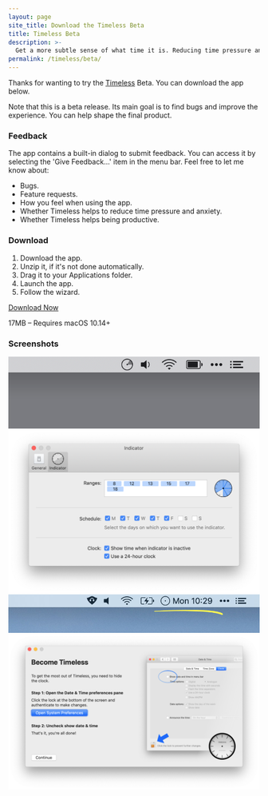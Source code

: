 ```yaml
---
layout: page
site_title: Download the Timeless Beta
title: Timeless Beta
description: >-
  Get a more subtle sense of what time it is. Reducing time pressure and distraction. Keeping you in the zone longer.
permalink: /timeless/beta/
---
```


Thanks for wanting to try the [Timeless](/timeless) Beta. You can download the app below. 

Note that this is a beta release. Its main goal is to find bugs and improve the experience. You can help shape the final product.

### Feedback

The app contains a built-in dialog to submit feedback. You can access it by selecting the 'Give Feedback...' item in the menu bar. Feel free to let me know about:

* Bugs.
* Feature requests.
* How you feel when using the app.
* Whether Timeless helps to reduce time pressure and anxiety.
* Whether Timeless helps being productive.

### Download

1. Download the app.
2. Unzip it, if it's not done automatically.
3. Drag it to your Applications folder.
4. Launch the app.
5. Follow the wizard.

<a href="/timeless/download" class="button is-large is-link">Download Now</a>

17MB – Requires macOS 10.14+

### Screenshots

![A screenshot of Timeless' indicator in the menu bar](/assets/img/news/timeless-indicator.png)
![A screenshot of Timeless' indicator preferences](/assets/img/news/timeless-preferences-indicator.png)
![A screenshot of Timeless' clock in the menu bar](/assets/img/news/timeless-clock.jpg)
![A screenshot of Timeless' setup wizard, showing how to disable the clock](/assets/img/news/timeless-wizard-clock.png)
